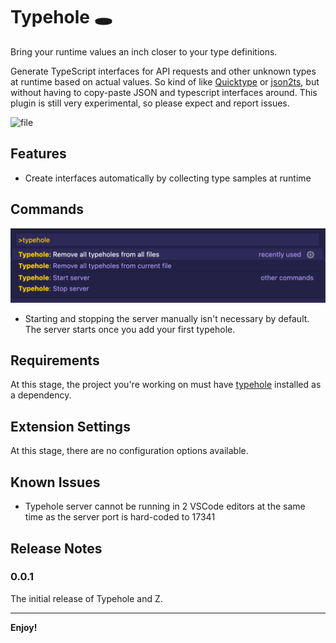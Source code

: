 # Typehole 🕳

Bring your runtime values an inch closer to your type definitions.

Generate TypeScript interfaces for API requests and other unknown types at runtime based on actual values. So kind of like [Quicktype](https://app.quicktype.io/) or [json2ts](http://json2ts.com/), but without having to copy-paste JSON and typescript interfaces around. This plugin is still very experimental, so please expect and report issues.

![file](https://user-images.githubusercontent.com/1206987/115986088-5646a280-a5b7-11eb-841c-90ab6e10198a.gif)

## Features

- Create interfaces automatically by collecting type samples at runtime

## Commands

![image](./images/commands.png)

- Starting and stopping the server manually isn't necessary by default. The server starts once you add your first typehole.

## Requirements

At this stage, the project you're working on must have [typehole](https://www.npmjs.com/package/typehole) installed as a dependency.

## Extension Settings

At this stage, there are no configuration options available.

## Known Issues

- Typehole server cannot be running in 2 VSCode editors at the same time as the server port is hard-coded to 17341

## Release Notes

### 0.0.1

The initial release of Typehole
and Z.

---

**Enjoy!**
